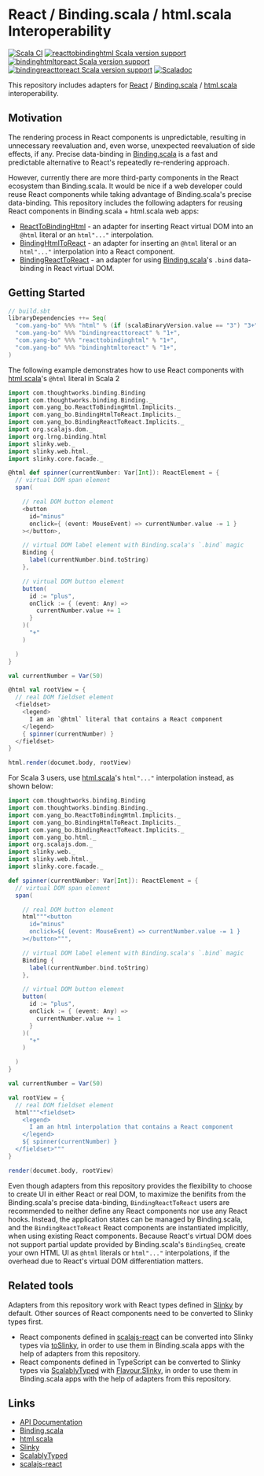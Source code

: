 # React / Binding.scala / html.scala Interoperability
[![Scala CI](https://github.com/Atry/ReactToBindingHtml.scala/actions/workflows/scala.yml/badge.svg)](https://github.com/Atry/ReactToBindingHtml.scala/actions/workflows/scala.yml)
[![reacttobindinghtml Scala version support](https://index.scala-lang.org/atry/reacttobindinghtml.scala/reacttobindinghtml/latest.svg)](https://index.scala-lang.org/atry/reacttobindinghtml.scala/reacttobindinghtml)
[![bindinghtmltoreact Scala version support](https://index.scala-lang.org/atry/reacttobindinghtml.scala/bindinghtmltoreact/latest.svg)](https://index.scala-lang.org/atry/reacttobindinghtml.scala/bindinghtmltoreact)
[![bindingreacttoreact Scala version support](https://index.scala-lang.org/atry/reacttobindinghtml.scala/bindingreacttoreact/latest.svg)](https://index.scala-lang.org/atry/reacttobindinghtml.scala/bindingreacttoreact)
[![Scaladoc](https://javadoc.io/badge/com.yang-bo/reacttobindinghtml_sjs1_3.svg?label=Scaladoc)](https://javadoc.io/page/com.yang-bo/reacttobindinghtml_sjs1_3/latest/com/yang_bo.html)

This repository includes adapters for [React](https://reactjs.org/) / [Binding.scala](https://github.com/ThoughtWorksInc/Binding.scala/) / [html.scala](https://github.com/Atry/html.scala) interoperability.

## Motivation

The rendering process in React components is unpredictable, resulting in unnecessary reevaluation and, even worse, unexpected reevaluation of side effects, if any. Precise data-binding in [Binding.scala](https://github.com/ThoughtWorksInc/Binding.scala) is a fast and predictable alternative to React's repeatedly re-rendering approach.

However, currently there are more third-party components in the React ecosystem than Binding.scala. It would be nice if a web developer could reuse React components while taking advantage of Binding.scala's precise data-binding. This repository includes the following adapters for reusing React components in Binding.scala + html.scala web apps:

- [ReactToBindingHtml](https://www.javadoc.io/page/com.yang-bo/reacttobindinghtml_sjs1_3/latest/com/yang_bo/ReactToBindingHtml.html) - an adapter for inserting React virtual DOM into an `@html` literal or an `html"..."` interpolation.
- [BindingHtmlToReact](https://www.javadoc.io/page/com.yang-bo/bindinghtmltoreact_sjs1_3/latest/com/yang_bo/BindingHtmlToReact$.html) - an adapter for inserting an `@html` literal or an `html"..."` interpolation into a React component.
- [BindingReactToReact](https://www.javadoc.io/page/com.yang-bo/bindingreacttoreact_sjs1_3/latest/com/yang_bo/BindingReactToReact$.html) - an adapter for using [Binding.scala](https://github.com/ThoughtWorksInc/Binding.scala)'s `.bind` data-binding in React virtual DOM.

## Getting Started

```sbt
// build.sbt
libraryDependencies ++= Seq(
  "com.yang-bo" %%% "html" % (if (scalaBinaryVersion.value == "3") "3+" else "2+"),
  "com.yang-bo" %%% "bindingreacttoreact" % "1+",
  "com.yang-bo" %%% "reacttobindinghtml" % "1+",
  "com.yang-bo" %%% "bindinghtmltoreact" % "1+",
)
```

The following example demonstrates how to use React components with [html.scala](https://github.com/Atry/html.scala)'s `@html` literal in Scala 2

```scala
import com.thoughtworks.binding.Binding
import com.thoughtworks.binding.Binding._
import com.yang_bo.ReactToBindingHtml.Implicits._
import com.yang_bo.BindingHtmlToReact.Implicits._
import com.yang_bo.BindingReactToReact.Implicits._
import org.scalajs.dom._
import org.lrng.binding.html
import slinky.web._
import slinky.web.html._
import slinky.core.facade._

@html def spinner(currentNumber: Var[Int]): ReactElement = {
  // virtual DOM span element
  span(

    // real DOM button element
    <button
      id="minus"
      onclick={ (event: MouseEvent) => currentNumber.value -= 1 }
    ></button>,

    // virtual DOM label element with Binding.scala's `.bind` magic
    Binding {
      label(currentNumber.bind.toString)
    },

    // virtual DOM button element
    button(
      id := "plus",
      onClick := { (event: Any) =>
        currentNumber.value += 1
      }
    )(
      "+"
    )

  )
}

val currentNumber = Var(50)

@html val rootView = {
  // real DOM fieldset element
  <fieldset>
    <legend>
      I am an `@html` literal that contains a React component
    </legend>
    { spinner(currentNumber) }
  </fieldset>
}

html.render(documet.body, rootView)
```

For Scala 3 users, use [html.scala](https://github.com/Atry/html.scala)'s `html"..."` interpolation instead, as shown below:

```scala
import com.thoughtworks.binding.Binding
import com.thoughtworks.binding.Binding._
import com.yang_bo.ReactToBindingHtml.Implicits._
import com.yang_bo.BindingHtmlToReact.Implicits._
import com.yang_bo.BindingReactToReact.Implicits._
import com.yang_bo.html._
import org.scalajs.dom._
import slinky.web._
import slinky.web.html._
import slinky.core.facade._

def spinner(currentNumber: Var[Int]): ReactElement = {
  // virtual DOM span element
  span(

    // real DOM button element
    html"""<button
      id="minus"
      onclick=${ (event: MouseEvent) => currentNumber.value -= 1 }
    ></button>""",

    // virtual DOM label element with Binding.scala's `.bind` magic
    Binding {
      label(currentNumber.bind.toString)
    },

    // virtual DOM button element
    button(
      id := "plus",
      onClick := { (event: Any) =>
        currentNumber.value += 1
      }
    )(
      "+"
    )

  )
}

val currentNumber = Var(50)

val rootView = {
  // real DOM fieldset element
  html"""<fieldset>
    <legend>
      I am an html interpolation that contains a React component
    </legend>
    ${ spinner(currentNumber) }
  </fieldset>"""
}

render(documet.body, rootView)
```

Even though adapters from this repository provides the flexibility to choose to create UI in either React or real DOM, to maximize the benifits from the Binding.scala's precise data-binding, `BindingReactToReact` users are recommended to neither define any React components nor use any React hooks. Instead, the application states can be managed by Binding.scala, and the `BindingReactToReact` React components are instantiated implicitly, when using existing React components. Because React's virtual DOM does not support partial update provided by Binding.scala's `BindingSeq`, create your own HTML UI as `@html` literals or `html"..."` interpolations, if the overhead due to React's virtual DOM differentiation matters.

## Related tools

Adapters from this repository work with React types defined in [Slinky](https://slinky.dev/) by default. Other sources of React components need to be converted to Slinky types first.

- React components defined in [scalajs-react](https://github.com/japgolly/scalajs-react) can be converted into Slinky types via [toSlinky](https://slinky.dev/docs/scalajs-react-interop), in order to use them in Binding.scala apps with the help of adapters from this repository.
- React components defined in TypeScript can be converted to Slinky types via [ScalablyTyped](https://scalablytyped.org/) with [Flavour.Slinky](https://scalablytyped.org/docs/flavour), in order to use them in Binding.scala apps with the help of adapters from this repository.

## Links

- [API Documentation](https://www.javadoc.io/page/com.yang-bo/reacttobindinghtml_sjs1_3/latest/com/yang_bo.html)
- [Binding.scala](https://github.com/ThoughtWorksInc/Binding.scala)
- [html.scala](https://github.com/Atry/html.scala)
- [Slinky](https://slinky.dev/)
- [ScalablyTyped](https://scalablytyped.org)
- [scalajs-react](https://github.com/japgolly/scalajs-react)
